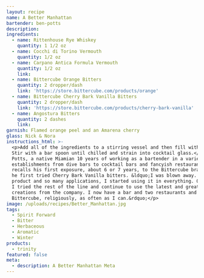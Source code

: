 ```yaml
---
layout: recipe
name: A Better Manhattan
bartender: ben-potts
description:
ingredients:
  - name: Rittenhouse Rye Whiskey
    quantity: 1 1/2 oz
  - name: Cocchi di Torino Vermouth
    quantity: 1/2 oz
  - name: Carpano Antica Formula Vermouth
    quantity: 1/2 oz
    link:
  - name: Bittercube Orange Bitters
    quantity: 2 dropper/dash
    link: 'https://store.bittercube.com/products/orange'
  - name: Bittercube Cherry Bark Vanilla Bitters
    quantity: 2 dropper/dash
    link: 'https://store.bittercube.com/products/cherry-bark-vanilla'
  - name: Angostura Bitters
    quantity: 2 dashes
    link:
garnish: Flamed orange peel and an Amarena cherry
glass: Nick & Nora
instructions_html: >-
  <p>Add all of the ingredients to a stirring vessel and then fill with ice.
  Stir with a bar spoon until chilled and strain into cocktail glass.</p><p>Ben
  Potts, a native Miamian 10 years of working as a bartender in a variety of
  establishments from dive bars to cocktail bars and fancyish restaurants. He
  recalls his first exposure, about 6 or 7 years, to the Bittercube brand, when
  he first tried Cherry Bark Vanilla bitters. &ldquo;I was blown away. Such a unique
  product and so many applications, I started using it in everything. Over time
  I tried the rest of the line and continue to use the latest and greatest
  creations from the company. I now have a bar and two restaurants and use
  Bittercube, religiously, as often as I can.&rdquo;</p>
image: /uploads/recipes/Better_Manhattan.jpg
tags:
  - Spirit Forward
  - Bitter
  - Herbaceous
  - Aromatic
  - Winter
products:
  - trinity
featured: false
meta:
  - description: A Better Manhattan Meta
---
```


